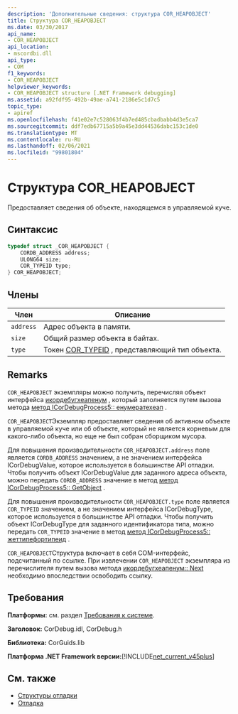 ```yaml
---
description: 'Дополнительные сведения: структура COR_HEAPOBJECT'
title: Структура COR_HEAPOBJECT
ms.date: 03/30/2017
api_name:
- COR_HEAPOBJECT
api_location:
- mscordbi.dll
api_type:
- COM
f1_keywords:
- COR_HEAPOBJECT
helpviewer_keywords:
- COR_HEAPOBJECT structure [.NET Framework debugging]
ms.assetid: a92fdf95-492b-49ae-a741-2186e5c1d7c5
topic_type:
- apiref
ms.openlocfilehash: f41e02e7c528063f4b7ed485cbadbabb4d3e5ca7
ms.sourcegitcommit: ddf7edb67715a5b9a45e3dd44536dabc153c1de0
ms.translationtype: MT
ms.contentlocale: ru-RU
ms.lasthandoff: 02/06/2021
ms.locfileid: "99801804"
---
```

# <a name="cor_heapobject-structure"></a>Структура COR_HEAPOBJECT

Предоставляет сведения об объекте, находящемся в управляемой куче.  
  
## <a name="syntax"></a>Синтаксис  
  
```cpp  
typedef struct _COR_HEAPOBJECT {  
    CORDB_ADDRESS address;
    ULONG64 size;
    COR_TYPEID type;
} COR_HEAPOBJECT;  
```  
  
## <a name="members"></a>Члены  
  
|Член|Описание|  
|------------|-----------------|  
|`address`|Адрес объекта в памяти.|  
|`size`|Общий размер объекта в байтах.|  
|`type`|Токен [COR_TYPEID](cor-typeid-structure.md) , представляющий тип объекта.|  
  
## <a name="remarks"></a>Remarks  

 `COR_HEAPOBJECT` экземпляры можно получить, перечисляя объект интерфейса [икордебугхеапенум](icordebugheapenum-interface.md) , который заполняется путем вызова метода [метод ICorDebugProcess5:: енумератехеап](icordebugprocess5-enumerateheap-method.md) .  
  
 `COR_HEAPOBJECT`Экземпляр предоставляет сведения об активном объекте в управляемой куче или об объекте, который не является корневым для какого-либо объекта, но еще не был собран сборщиком мусора.  
  
 Для повышения производительности `COR_HEAPOBJECT.address` поле является `CORDB_ADDRESS` значением, а не значением интерфейса ICorDebugValue, которое используется в большинстве API отладки. Чтобы получить объект ICorDebugValue для заданного адреса объекта, можно передать `CORDB_ADDRESS` значение в метод [метод ICorDebugProcess5:: GetObject](icordebugprocess5-getobject-method.md) .  
  
 Для повышения производительности `COR_HEAPOBJECT.type` поле является `COR_TYPEID` значением, а не значением интерфейса ICorDebugType, которое используется в большинстве API отладки. Чтобы получить объект ICorDebugType для заданного идентификатора типа, можно передать `COR_TYPEID` значение в метод [метод ICorDebugProcess5:: жеттипефортипеид](icordebugprocess5-gettypefortypeid-method.md) .  
  
 `COR_HEAPOBJECT`Структура включает в себя COM-интерфейс, подсчитанный по ссылке. При извлечении `COR_HEAPOBJECT` экземпляра из перечислителя путем вызова метода [икордебугхеапенум:: Next](icordebugheapenum-next-method.md) необходимо впоследствии освободить ссылку.  
  
## <a name="requirements"></a>Требования  

 **Платформы:** см. раздел [Требования к системе](../../get-started/system-requirements.md).  
  
 **Заголовок:** CorDebug.idl, CorDebug.h  
  
 **Библиотека:** CorGuids.lib  
  
 **Платформа .NET Framework версии:**[!INCLUDE[net_current_v45plus](../../../../includes/net-current-v45plus-md.md)]  
  
## <a name="see-also"></a>См. также

- [Структуры отладки](debugging-structures.md)
- [Отладка](index.md)
